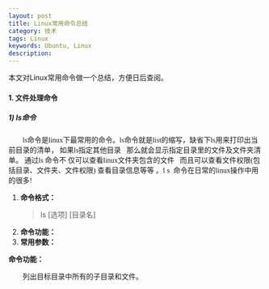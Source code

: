 ```yaml
---
layout: post
title: Linux常用命令总结 
category: 技术
tags: Linux 
keywords: Ubuntu, Linux
description: 
---
```



本文对Linux常用命令做一个总结，方便日后查阅。


#### **1. 文件处理命令**

##### **1) ls命令**
<p style="text-indent:21.0000pt; margin-bottom:0pt; margin-top:0pt; ">
<span style="mso-spacerun:'yes'; font-size:10.5000pt; font-family:'Times New Roman'; ">
ls命令是linux下最常用的命令。ls命令就是list的缩写，缺省下ls用来打印出当前目录的清单，
如果ls指定其他目录那么就会显示指定目录里的文件及文件夹清单。&nbsp;通过ls&nbsp;命令不
仅可以查看linux文件夹包含的文件而且可以查看文件权限(包括目录、文件夹、文件权限)
查看目录信息等等</span>
<span style="mso-spacerun:'yes'; font-size:10.5000pt; font-family:'宋体'; ">。l</span>
<span style="mso-spacerun:'yes'; font-size:10.5000pt; font-family:'Times New Roman'; ">s&nbsp;
命令在日常的linux操作中用的很多</span><span style="mso-spacerun:'yes'; font-size:10.5000pt; font-family:'宋体'; ">!</span></p>

<ol>
<li><strong>命令格式：</strong></li>
<blockquote>
ls&nbsp;[选项]&nbsp;[目录名]
</blockquote>
<li><strong>命令功能：</strong></li>
<li><strong>常用参数：</strong></li>
</ol>


<span style="mso-spacerun:'yes'; font-weight:bold; font-size:10.5000pt; font-family:'宋体'; ">命令功能：</span>
<p style="text-indent:21.0000pt; margin-bottom:0pt; margin-top:0pt; "><span style="mso-spacerun:'yes'; font-size:10.5000pt; font-family:'宋体'; ">列出目标目录中所有的子目录和文件。</span></p>





